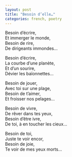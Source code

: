 ```yaml
---
layout: post
title: "Besoin d’elle…"
categories: french, poetry
---
```

  
Besoin d’écrire,  
Et immerger le monde,  
Besoin de rire,  
De dirigeants immondes…  
  
Besoin d’écrire,  
La courbe d’une planète,  
Et d’un sourire,  
Dévier les baïonnettes…  
  
Besoin de jouer,  
Avec toi sur une plage,  
Besoin de t’aimer,  
Et froisser nos pelages…  
  
Besoin de vivre,  
De rêver dans tes yeux,  
Besoin d’être ivre,  
De toi, à en toucher les cieux…  
  
Besoin de toi,   
Juste te voir encor,  
Besoin de joie,  
Te voir de mes yeux morts…